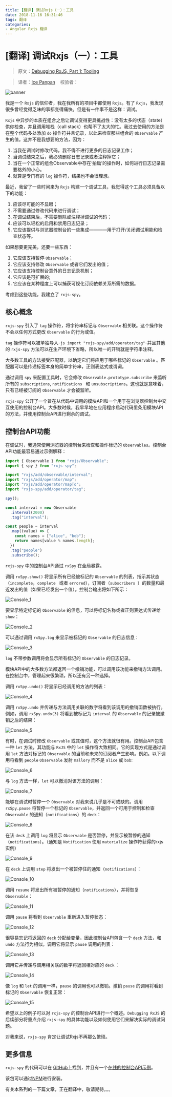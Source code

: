 ```yaml
---
title: [翻译] 调试Rxjs（一）：工具
date: 2018-11-16 16:31:46
tags: 翻译
categories:
- Angular Rxjs 翻译
---
```

# [翻译] 调试Rxjs（一）：工具

> 原文：[Debugging RxJS, Part 1: Tooling](https://blog.angularindepth.com/debugging-rxjs-4f0340286dd3)

> 译者：[Ice Panpan](https://github.com/TanYiBing)&nbsp;&nbsp;&nbsp;&nbsp;校验者：

![banner](./img/rxjs/banner.jpeg)

我是一个 `Rxjs` 的信仰者，我在我所有的项目中都使用 `Rxjs`。有了 `Rxjs`，我发现很多曾经觉得乏味的事都变得痛快。但是有一件事不是这样：调试。

`Rxjs` 中异步的本质在组合之后让调试变得更具挑战性：没有太多的状态（state）供你检查，并且调用堆栈（call stack）也帮不了太大的忙。我过去使用的方法是在整个代码多处添加 `do` 操作符并且记录，以此来检查那些组合的 `Observable` 产生的值。这并不是我想要的方法，因为：

1. 当我在调试时修改代码，我不得不进行更多的日志记录工作；
2. 当调试结束之后，我必须删除日志记录或者注释掉它；
3. 当在一个正常的组合Observable中存在‘拍扁’的操作时，如何进行日志记录需要格外的小心。
4. 就算是专门有的 `log` 操作符，结果也不会很理想。

最近，我留了一些时间来为 `Rxjs` 构建一个调试工具，我觉得这个工具必须具备以下的功能：

1. 应该尽可能的不显眼；
2. 不需要通过修改代码来进行调试；
3. 在调试结束后，不需要删除或注释掉调试的代码；
4. 应该可以轻松的启用和禁用日志记录；
5. 它应该提供与浏览器控制台的一些集成————用于打开/关闭调试用能和检查状态等。

如果想要更完美，还要一些东西：

1. 它应该支持暂停 `Observable`；
2. 它应该支持修改 `Observable` 或者它们发出的值；
3. 它应该支持控制台意外的日志记录机制；
4. 它应该是可扩展的;
5. 它应该在某种程度上可以捕获可视化订阅依赖关系所需的数据。

考虑到这些功能，我建立了 `rxjs-spy`。

## 核心概念
`rxjs-spy` 引入了 `tag` 操作符，将字符串标记与 `Observable` 相关联。这个操作符不会以任何方式更改 `Observable` 的行为或值。

`tag` 操作符可以被单独导入-```js import "rxjs-spy/add/operator/tag"```-并且其他的 `rxjs-spy` 方法可以在生产环境下省略，所以唯一的开销就是字符串注释。

大多数工具的方法接受匹配器，以确定它们将应用于哪些标记的 `Observable` 。匹配器可以是传递标签本身的简单字符串，正则表达式或谓词。

通过调用 `spy` 来配置工具时，它会修改 `Observable.prototype.subscribe` 来监听所有的 `subscriptions`, `notifications ` 和 `unsubscriptions`。这也就是意味着，只有已经被订阅的 `Observable` 才会被监听。

`rxjs-spy` 公开了一个旨在从代码中调用的模块API和一个用于在浏览器控制台中交互使用的控制台API。大多数时候，我早早地在应用程序启动代码里条用模块API的方法，并使用控制台API进行剩余的调试。

## 控制台API功能
在调试时，我通常使用浏览器的控制台来检查和操作标记的 `Observables`。控制台API功能最容易通过示例解释：

```js
import { Observable } from "rxjs/Observable";
import { spy } from "rxjs-spy";

import "rxjs/add/observable/interval";
import "rxjs/add/operator/map";
import "rxjs/add/operator/mapTo";
import "rxjs-spy/add/operator/tag";

spy();

const interval = new Observable
  .interval(2000)
  .tag("interval");

const people = interval
  .map((value) => {
    const names = ["alice", "bob"];
    return names[value % names.length];
  })
  .tag("people")
  .subscribe();
```

`rxjs-spy` 中的控制台API通过 `rxSpy` 在全局暴露。

调用 `rxSpy.show()` 将显示所有已经被标记的 `Observable` 的列表，指示其状态（`incomplete`，`complete ` 或者 `errored`），订阅者（`subscribers `）的数量和最近发出的值（如果已经发出一个值）。控制台输出将如下所示：

![Console_1](./img/rxjs/1.png)

要显示特定标记的 `Observable` 的信息，可以将标记名称或者正则表达式传递给 `show`：

![Console_2](./img/rxjs/2.png)

可以通过调用 `rxSpy.log` 来显示被标记的 `Observable` 的日志信息：

![Console_3](./img/rxjs/3.png)

`log` 不带参数调用将会显示所有标记的 `Observable` 的日志记录。

模块API中的大多数方法都返回一个撤销功能，可以调用该功能来撤销方法调用。在控制台中，管理起来很繁琐，所以还有另一种选择。

调用 `rxSpy.undo()` 将显示已经调用的方法的列表：

![Console_4](./img/rxjs/4.png)

调用 `rxSpy.undo` 并传递与方法调用关联的数字将看到该调用的撤销函数被执行。例如，调用 `rxSpy.undo(3)` 将看到被标记为 `interval` 的 `Observable` 的记录被撤销之后的结果：

![Console_5](./img/rxjs/5.png)

有时，在调试时修改 `Observable` 或其值时，这个方法就很有用。控制台API包含一种 `let` 方法，其功能与 `RxJS` 中的 `let` 操作符大致相同。它的实现方式是通过调用 `let` 方法对标记的 `Observable` 的当前和未来的订阅者产生影响。例如。以下调用将看到 `people` `Observable` 发射 `mallory` 而不是 `alice` 或 `bob`:

![Console_6](./img/rxjs/6.png)

与 `log` 方法一样，`let` 可以撤消对该方法的调用：

![Console_7](./img/rxjs/7.png)

能够在调试时暂停一个 `Observable` 对我来说几乎是不可或缺的。调用 `rxSpy.pause` 将暂停一个标记的 `Observable`，并返回一个可用于控制和检查 `Observable` 的通知（`notifications`）的 `deck`：

![Console_8](./img/rxjs/8.png)

在该 `deck` 上调用 `log` 将显示 `Observable` 是否暂停，并显示被暂停的通知（`notifications`）。（通知是 `Notification` 使用 `materialize` 操作符获得的rxjs实例）

![Console_9](./img/rxjs/9.png)

在 `deck` 上调用 `step` 将发出一个被暂停住的通知（`notifications`）：

![Console_10](./img/rxjs/10.png)

调用 `resume` 将发出所有被暂停的通知（`notifications`），并将恢复 `Observable`：

![Console_11](./img/rxjs/11.png)

调用 `pause` 将看到 `Observable` 重新进入暂停状态：

![Console_12](./img/rxjs/12.png)

很容易忘记将返回的 `deck` 分配给变量，因此控制台API包含一个 `deck` 方法，和 `undo` 方法行为相似。调用它将显示 `pause` 调用的列表：

![Console_13](./img/rxjs/13.png)

调用它并传递与调用相关联的数字将返回相对应的 `deck` ：

![Console_14](./img/rxjs/14.png)

像 `log` 和 `let` 的调用一样，`pause` 的调用也可以撤销。撤销 `pause` 的调用将看到标记的 `Observable` 恢复正常：

![Console_15](./img/rxjs/15.png)

希望以上的例子可以对 `rxjs-spy` 的控制台API进行一个概述。`Debugging RxJS` 的后续部分将重点介绍 `rxjs-spy` 的具体功能以及如何使用它们来解决实际的调试问题。

对我来说，`rxjs-spy` 肯定让调试Rxjs不再那么繁琐。

## 更多信息
`rxjs-spy` 的代码可以在 [GitHub](https://github.com/cartant/rxjs-spy)上找到，并且有一个[在线的控制台API示例](https://cartant.github.io/rxjs-spy/)。

该包可以通过[NPM](https://www.npmjs.com/package/rxjs-spy)进行安装。

有关本系列的一下篇文章，正在翻译中，敬请期待。。。